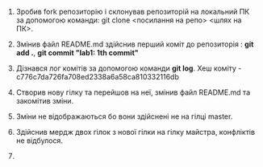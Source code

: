 1. Зробив fork репозиторію і склонував репозиторій на локальний ПК за допомогою команди: git clone <посилання на репо> <шлях на ПК>.

2. Змінив файл README.md здійснив перший коміт до репозиторія : **git add .**, **git commit "lab1: 1th commit"**

3. Дізнався лог комітів за допомогою команди **git log**. Хеш коміту -  c776c7da726fa708ed2338a6a58ca810332116db

4. Cтворив нову гілку та перейшов на неї, змінив файл README.md та закомітив зміни.

5. Зміни не відображаються бо вони здійснені не на гілці master.

6. Здійснив мердж двох гілок з нової гілки на гілку майстра, конфліктів не відбулося.

7.     

